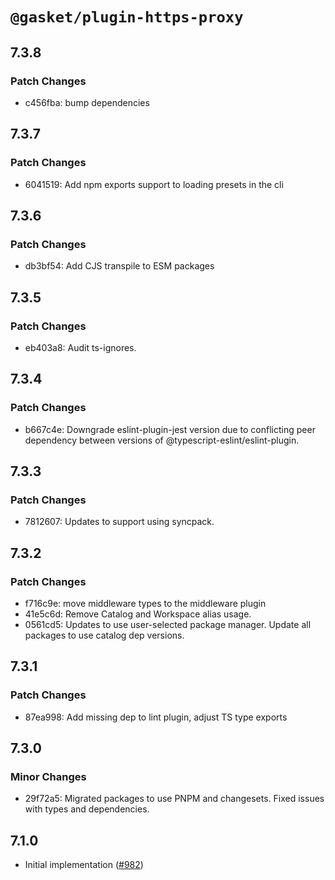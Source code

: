 # `@gasket/plugin-https-proxy`

## 7.3.8

### Patch Changes

- c456fba: bump dependencies

## 7.3.7

### Patch Changes

- 6041519: Add npm exports support to loading presets in the cli

## 7.3.6

### Patch Changes

- db3bf54: Add CJS transpile to ESM packages

## 7.3.5

### Patch Changes

- eb403a8: Audit ts-ignores.

## 7.3.4

### Patch Changes

- b667c4e: Downgrade eslint-plugin-jest version due to conflicting peer dependency between versions of @typescript-eslint/eslint-plugin.

## 7.3.3

### Patch Changes

- 7812607: Updates to support using syncpack.

## 7.3.2

### Patch Changes

- f716c9e: move middleware types to the middleware plugin
- 41e5c6d: Remove Catalog and Workspace alias usage.
- 0561cd5: Updates to use user-selected package manager. Update all packages to use catalog dep versions.

## 7.3.1

### Patch Changes

- 87ea998: Add missing dep to lint plugin, adjust TS type exports

## 7.3.0

### Minor Changes

- 29f72a5: Migrated packages to use PNPM and changesets. Fixed issues with types and dependencies.

## 7.1.0

- Initial implementation ([#982])

[#982]: https://github.com/godaddy/gasket/pull/982
